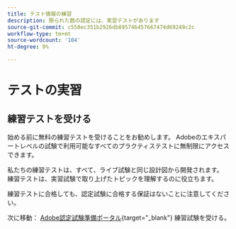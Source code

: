 ```yaml
---
title: テスト情報の練習
description: 限られた数の認定には、実習テストがあります
source-git-commit: c550ec351b2926db895746457667474d69249c2c
workflow-type: tm+mt
source-wordcount: '104'
ht-degree: 0%

---
```



# テストの実習

## 練習テストを受ける

始める前に無料の練習テストを受けることをお勧めします。 Adobeのエキスパートレベルの試験で利用可能なすべてのプラクティステストに無制限にアクセスできます。

私たちの練習テストは、すべて、ライブ試験と同じ設計図から開発されます。 練習テストは、実習試験で取り上げたトピックを理解するのに役立ちます。

練習テストに合格しても、認定試験に合格する保証はないことに注意してください。

次に移動： [Adobe認定試験準備ポータル](https://www.certmetrics.com/adobe/candidate/gmetrix_sso.aspx){target="_blank"} 練習試験を受ける。